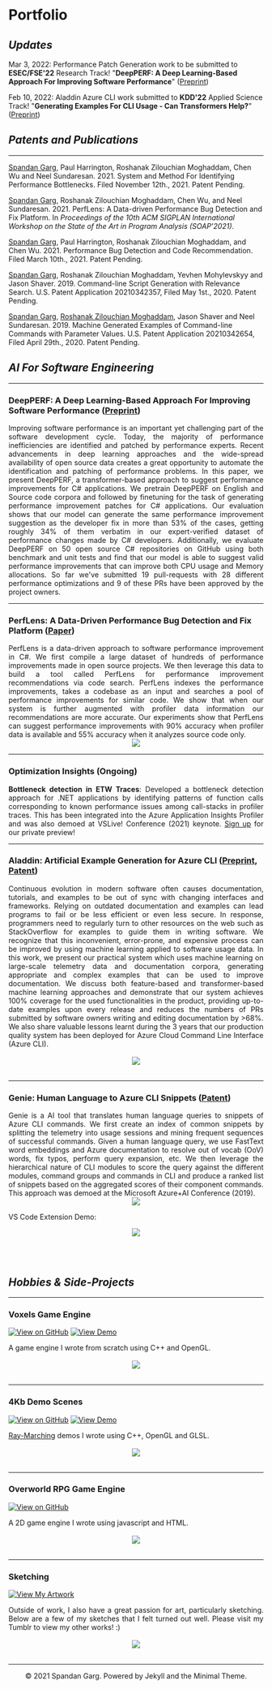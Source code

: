 # <b>Portfolio</b>
## <b><i>Updates</i></b>
Mar 3, 2022:
 Performance Patch Generation work to be submitted to <b>ESEC/FSE'22</b> Research Track!
"<b>DeepPERF: A Deep Learning-Based Approach For Improving Software Performance</b>" (<a href="https://github.com/glGarg/glgarg.github.io/blob/main/pdf/PerformancePatchGenPaperPreprint.pdf">Preprint</a>)

Feb 10, 2022:
 Aladdin Azure CLI work submitted to <b>KDD'22</b> Applied Science Track!
"<b>Generating Examples For CLI Usage - Can Transformers Help?</b>" (<a href="https://github.com/glGarg/glgarg.github.io/blob/main/pdf/GeneratingExamplesFromCLIUsage.pdf">Preprint</a>)

## <b><i>Patents and Publications</i></b>
---
<u>Spandan Garg</u>, Paul Harrington, Roshanak Zilouchian Moghaddam, Chen Wu and Neel Sundaresan. 2021. System and Method For Identifying Performance Bottlenecks. Filed November 12th., 2021. Patent Pending.

<u>Spandan Garg</u>, Roshanak Zilouchian Moghaddam, Chen Wu, and Neel Sundaresan. 2021. PerfLens: A Data-driven Performance Bug Detection and Fix Platform. In <i>Proceedings of the 10th ACM SIGPLAN International Workshop on the State of the Art in Program Analysis (SOAP’2021)</i>.

<u>Spandan Garg</u>, Paul Harrington, Roshanak Zilouchian Moghaddam, and Chen Wu. 2021. Performance Bug Detection and Code Recommendation. Filed March 10th., 2021. Patent Pending.

<u>Spandan Garg</u>, Roshanak Zilouchian Moghaddam, Yevhen Mohylevskyy and Jason Shaver. 2019. Command-line Script Generation with Relevance Search. U.S. Patent Application 20210342357, Filed May 1st., 2020. Patent Pending.

<u>Spandan Garg</u>, <u>Roshanak Zilouchian Moghaddam</u>, Jason Shaver and Neel Sundaresan. 2019. Machine Generated Examples of Command-line Commands with Parameter Values. U.S. Patent Application 20210342654, Filed April 29th., 2020. Patent Pending.
<br>

## <i><b>AI For Software Engineering</b></i>

---

### <b>DeepPERF: A Deep Learning-Based Approach For Improving Software Performance (<a href="https://github.com/glGarg/glgarg.github.io/blob/main/pdf/PerformancePatchGenPaperPreprint.pdf">Preprint</a>)</b>

<div style="text-align: justify">Improving software performance is an important yet challenging part of the software development cycle. Today, the majority of performance inefficiencies are identified and patched by performance experts. Recent advancements in deep learning approaches and the wide-spread availability of open source data creates a great opportunity to automate the identification and patching of performance problems. In this paper, we present DeepPERF, a transformer-based approach to suggest performance improvements for C# applications. We pretrain DeepPERF on English and Source code corpora and followed by finetuning for the task of generating performance improvement patches for C# applications. Our evaluation shows that our model can generate the same performance improvement suggestion as the developer fix in more than 53% of the cases, getting roughly 34% of them verbatim in our expert-verified dataset of performance changes made by C# developers. Additionally, we evaluate DeepPERF on 50 open source C# repositories on GitHub using both benchmark and unit tests and find that our model is able to suggest valid performance improvements that can improve both CPU usage and Memory allocations. So far we've submitted 19 pull-requests with 28 different performance optimizations and 9 of these PRs have been approved by the project owners. </div>


---

### <b>PerfLens: A Data-Driven Performance Bug Detection and Fix Platform (<a href="https://dl.acm.org/doi/10.1145/3460946.3464318">Paper</a>)</b>

<div style="text-align: justify">PerfLens is a data-driven approach to software performance improvement in C#. We first compile a large dataset of hundreds of performance improvements made in open source projects. We then leverage this data to build a tool called PerfLens for performance improvement recommendations via code search. PerfLens indexes the performance improvements, takes a codebase as an input and searches a pool of performance improvements for similar code. We show that when our system is further augmented with profiler data information our recommendations are more accurate. Our experiments show that PerfLens can suggest performance improvements with 90% accuracy when profiler data is available and 55% accuracy when it analyzes source code only.</div>

<center><img src="images/PerfLensSuggestions.PNG"/></center>

---
### <b>Optimization Insights</b> (Ongoing)

<div style="text-align: justify">
<b>Bottleneck detection in ETW Traces</b>: Developed a bottleneck detection approach for .NET applications by identifying
patterns of function calls corresponding to known performance issues among call-stacks in profiler traces. This has been integrated into the Azure Application Insights Profiler and was also demoed at VSLive! Conference (2021) keynote. <a href="https://github.com/microsoft/optimization-insights">Sign up</a> for our private preview!</div>

---
### <b>Aladdin: Artificial Example Generation for Azure CLI (<a href="https://github.com/glGarg/glgarg.github.io/blob/main/pdf/GeneratingExamplesFromCLIUsage.pdf">Preprint</a>, <a href="https://uspto.report/patent/app/20210342654">Patent</a>)</b>

<div style="text-align: justify">Continuous evolution in modern software often causes documentation, tutorials, and examples to be out of sync with changing interfaces and frameworks. Relying on outdated documentation and examples can lead programs to fail or be less efficient or even less secure. In response, programmers need to regularly turn to other resources on the web such as StackOverflow for examples to guide them in writing software. We recognize that this inconvenient, error-prone, and expensive process can be improved by using machine learning applied to software usage data. In this work, we present our practical system which uses machine learning on large-scale telemetry data and documentation corpora, generating appropriate and complex examples that can be used to improve documentation. We discuss both feature-based and transformer-based machine learning approaches and demonstrate that our system achieves 100% coverage for the used functionalities in the product, providing up-to-date examples upon every release and reduces the numbers of PRs submitted by software owners writing and editing documentation by >68%. We also share valuable lessons learnt during the 3 years that our production quality system has been deployed for Azure Cloud Command Line Interface (Azure CLI).</div>
<br>
<center><img src="images/Aladdin.PNG"></center>
<br>


---
### <b>Genie: Human Language to Azure CLI Snippets (<a href="https://uspto.report/patent/app/20210342357">Patent</a>)</b>

<div style="text-align: justify"> Genie is a AI tool that translates human language queries to snippets of Azure CLI commands. We first create an index of common snippets by splitting the telemetry into usage sessions and mining frequent sequences of successful commands. Given a human language query, we use FastText word embeddings and Azure documentation to resolve out of vocab (OoV) words, fix typos, perform query expansion, etc. We then leverage the hierarchical nature of CLI modules to score the query against the different modules, command groups and commands in CLI and produce a ranked list of snippets based on the aggregated scores of their component commands. This approach was demoed at the Microsoft Azure+AI Conference (2019).
</div>

<center><img src="images/Genie.PNG"/></center>

VS Code Extension Demo:
<center><img src="images/GenieDemo.gif"/></center>

<br><br>
## <b><i>Hobbies & Side-Projects</i></b>
---
### <b>Voxels Game Engine</b>
[![View on GitHub](https://img.shields.io/badge/GitHub-Source_Code-blue?logo=GitHub)](https://github.com/glGarg/Voxels)
[![View Demo](https://img.shields.io/badge/YouTube-Watch_Demo-grey?logo=youtube&labelColor=FF0000)](https://www.youtube.com/watch?v=Dg3rni3DGqM&list=PLWKNAuzDDovlArNzZ5ce_5a7hCr9DGIqS&index=1&ab_channel=SpandanGarg)

<div style="text-align: justify">A game engine I wrote from scratch using C++ and OpenGL.</div>
<br>
<center><img src="images/Voxels.jpg"/></center>
<br>

---
### <b>4Kb Demo Scenes</b>

[![View on GitHub](https://img.shields.io/badge/GitHub-Source_Code-blue?logo=GitHub)](https://github.com/glGarg/4Kb-Demo-Scenes)
[![View Demo](https://img.shields.io/badge/YouTube-Watch_Demo-grey?logo=youtube&labelColor=FF0000)](https://www.youtube.com/watch?v=w7AOLJrzUCw&list=PLWKNAuzDDovlArNzZ5ce_5a7hCr9DGIqS&index=3)

<div style="text-align: justify"><a href="https://developer.nvidia.com/gpugems/gpugems2/part-i-geometric-complexity/chapter-8-pixel-displacement-mapping-distance-functions">Ray-Marching</a> demos I wrote using C++, OpenGL and GLSL.</div>
<br>
<center><img src="images/4Kb.PNG"/></center>
<br>

---
### <b>Overworld RPG Game Engine</b>

[![View on GitHub](https://img.shields.io/badge/GitHub-Source_Code-blue?logo=GitHub)](https://github.com/glGarg/OverworldRPG)

<div style="text-align: justify">A 2D game engine I wrote using javascript and HTML.</div>
<br>
<center><img src="images/prototype.gif"/></center>
<br>

---
### <b>Sketching</b>

[![View My Artwork](https://img.shields.io/badge/Tumblr-View_Artwork-grey?logo=tumblr&labelColor=blue)](https://spandangarg.tumblr.com)

<div style="text-align: justify">Outside of work, I also have a great passion for art, particularly sketching. Below are a few of my sketches that I felt turned out well. Please visit my Tumblr to view my other works! :)</div>
<br>
<center><img src="images/Sketches.PNG"/></center>
<br>

---
<center>© 2021 Spandan Garg. Powered by Jekyll and the Minimal Theme.</center>
